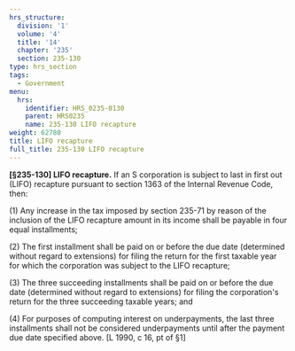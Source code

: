 ```yaml
---
hrs_structure:
  division: '1'
  volume: '4'
  title: '14'
  chapter: '235'
  section: 235-130
type: hrs_section
tags:
  - Government
menu:
  hrs:
    identifier: HRS_0235-0130
    parent: HRS0235
    name: 235-130 LIFO recapture
weight: 62780
title: LIFO recapture
full_title: 235-130 LIFO recapture
---
```

**[§235-130] LIFO recapture.** If an S corporation is subject to last in first out (LIFO) recapture pursuant to section 1363 of the Internal Revenue Code, then:

(1) Any increase in the tax imposed by section 235-71 by reason of the inclusion of the LIFO recapture amount in its income shall be payable in four equal installments;

(2) The first installment shall be paid on or before the due date (determined without regard to extensions) for filing the return for the first taxable year for which the corporation was subject to the LIFO recapture;

(3) The three succeeding installments shall be paid on or before the due date (determined without regard to extensions) for filing the corporation's return for the three succeeding taxable years; and

(4) For purposes of computing interest on underpayments, the last three installments shall not be considered underpayments until after the payment due date specified above. [L 1990, c 16, pt of §1]